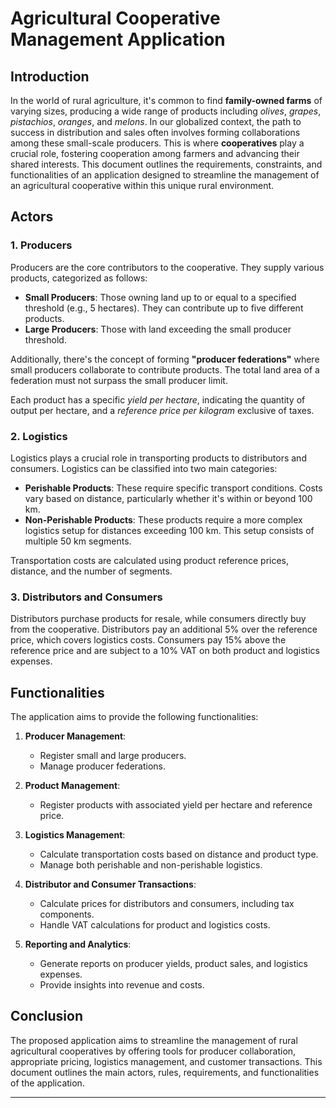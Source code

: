 # Agricultural Cooperative Management Application

## Introduction

In the world of rural agriculture, it's common to find **family-owned farms** of varying sizes, producing a wide range of products including *olives*, *grapes*, *pistachios*, *oranges*, and *melons*. In our globalized context, the path to success in distribution and sales often involves forming collaborations among these small-scale producers. This is where **cooperatives** play a crucial role, fostering cooperation among farmers and advancing their shared interests. This document outlines the requirements, constraints, and functionalities of an application designed to streamline the management of an agricultural cooperative within this unique rural environment.

## Actors

### 1. Producers

Producers are the core contributors to the cooperative. They supply various products, categorized as follows:

- **Small Producers**: Those owning land up to or equal to a specified threshold (e.g., 5 hectares). They can contribute up to five different products.
- **Large Producers**: Those with land exceeding the small producer threshold.

Additionally, there's the concept of forming **"producer federations"** where small producers collaborate to contribute products. The total land area of a federation must not surpass the small producer limit.

Each product has a specific *yield per hectare*, indicating the quantity of output per hectare, and a *reference price per kilogram* exclusive of taxes.

### 2. Logistics

Logistics plays a crucial role in transporting products to distributors and consumers. Logistics can be classified into two main categories:

- **Perishable Products**: These require specific transport conditions. Costs vary based on distance, particularly whether it's within or beyond 100 km.
- **Non-Perishable Products**: These products require a more complex logistics setup for distances exceeding 100 km. This setup consists of multiple 50 km segments.

Transportation costs are calculated using product reference prices, distance, and the number of segments.

### 3. Distributors and Consumers

Distributors purchase products for resale, while consumers directly buy from the cooperative. Distributors pay an additional 5% over the reference price, which covers logistics costs. Consumers pay 15% above the reference price and are subject to a 10% VAT on both product and logistics expenses.

## Functionalities

The application aims to provide the following functionalities:

1. **Producer Management**:
    - Register small and large producers.
    - Manage producer federations.

2. **Product Management**:
    - Register products with associated yield per hectare and reference price.

3. **Logistics Management**:
    - Calculate transportation costs based on distance and product type.
    - Manage both perishable and non-perishable logistics.

4. **Distributor and Consumer Transactions**:
    - Calculate prices for distributors and consumers, including tax components.
    - Handle VAT calculations for product and logistics costs.

5. **Reporting and Analytics**:
    - Generate reports on producer yields, product sales, and logistics expenses.
    - Provide insights into revenue and costs.

## Conclusion

The proposed application aims to streamline the management of rural agricultural cooperatives by offering tools for producer collaboration, appropriate pricing, logistics management, and customer transactions. This document outlines the main actors, rules, requirements, and functionalities of the application.

---

